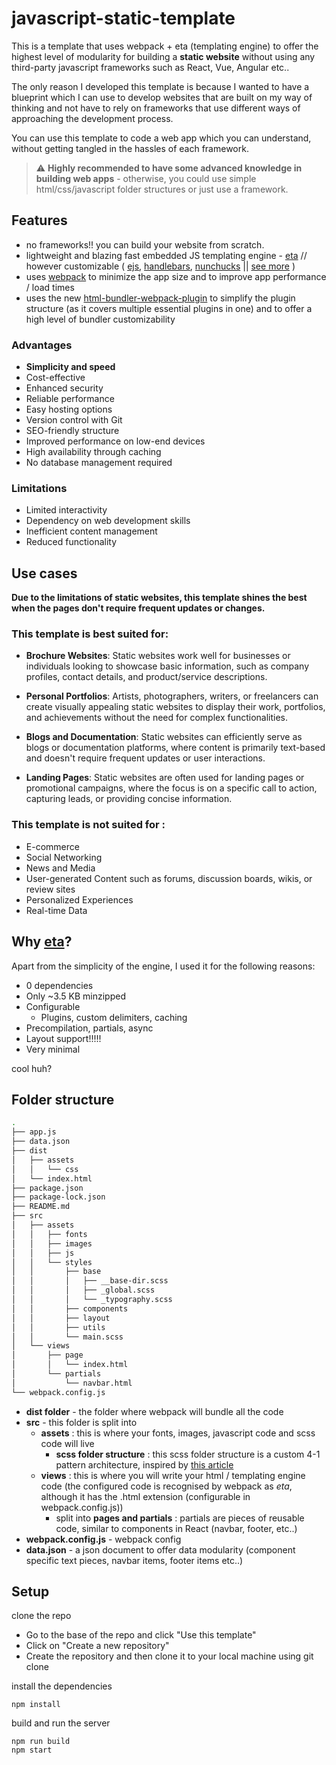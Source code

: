 # javascript-static-template

This is a template that uses webpack + eta (templating engine) to offer the highest level of modularity 
for building a **static website** without using any third-party javascript frameworks such as React, Vue, Angular etc..

The only reason I developed this template is because I wanted to have a blueprint which I can use to develop websites that are built on my way of thinking and not have to rely on frameworks that use different ways of approaching the development process. 

You can use this template to code a web app which you can understand, without getting tangled in the hassles of each framework.
> :warning:  **Highly recommended to have some advanced knowledge in building web apps** - otherwise, you could use simple html/css/javascript folder structures or just use a framework.

## Features
- no frameworks!! you can build your website from scratch.
- lightweight and blazing fast embedded JS templating engine - [eta]( https://github.com/joemccann/dillinger) // however customizable ( [ejs](https://github.com/mde/ejs), [handlebars](https://github.com/handlebars-lang/handlebars.js/), [nunchucks](https://github.com/mozilla/nunjucks) || [see more](https://github.com/webdiscus/html-bundler-webpack-plugin#recipe-template-engine) )
- uses [webpack](https://github.com/joemccann/dillinger) to minimize the app size and to improve app performance / load times
- uses the new [html-bundler-webpack-plugin](https://github.com/webdiscus/html-bundler-webpack-plugin) to simplify the plugin structure
(as it covers multiple essential plugins in one) and to offer a high level of bundler customizability

### Advantages 
- **Simplicity and speed**
- Cost-effective
- Enhanced security
- Reliable performance
- Easy hosting options
- Version control with Git
- SEO-friendly structure
- Improved performance on low-end devices
- High availability through caching
- No database management required

### Limitations 
- Limited interactivity
- Dependency on web development skills
- Inefficient content management
- Reduced functionality

## Use cases
**Due to the limitations of static websites, this template shines the best when the pages don't require frequent updates or changes.**

### This template is best suited for: 
- **Brochure Websites**: Static websites work well for businesses or individuals looking to showcase basic information, such as company profiles, contact details, and product/service descriptions.

- **Personal Portfolios**: Artists, photographers, writers, or freelancers can create visually appealing static websites to display their work, portfolios, and achievements without the need for complex functionalities.

- **Blogs and Documentation**: Static websites can efficiently serve as blogs or documentation platforms, where content is primarily text-based and doesn't require frequent updates or user interactions.

- **Landing Pages**: Static websites are often used for landing pages or promotional campaigns, where the focus is on a specific call to action, capturing leads, or providing concise information.

### This template is not suited for : 
- E-commerce
- Social Networking
- News and Media
- User-generated Content such as forums, discussion boards, wikis, or review sites
- Personalized Experiences
- Real-time Data


## Why [eta](https://github.com/eta-dev/eta)?

Apart from the simplicity of the engine, I used it for the following reasons:
- 0 dependencies 
- Only ~3.5 KB minzipped
- Configurable
  - Plugins, custom delimiters, caching
- Precompilation, partials, async
- Layout support!!!!!
- Very minimal

cool huh?

## Folder structure

```bash
.
├── app.js
├── data.json
├── dist
│   ├── assets
│   │   └── css
│   └── index.html
├── package.json
├── package-lock.json
├── README.md
├── src
│   ├── assets
│   │   ├── fonts
│   │   ├── images
│   │   ├── js
│   │   └── styles
│   │       ├── base
│   │       │   ├── __base-dir.scss
│   │       │   ├── _global.scss
│   │       │   └── _typography.scss
│   │       ├── components
│   │       ├── layout
│   │       ├── utils
│   │       └── main.scss
│   └── views
│       ├── page
│       │   └── index.html
│       └── partials
│           └── navbar.html
└── webpack.config.js
```

- **dist folder** - the folder where webpack will bundle all the code 
- **src** - this folder is split into
  - **assets** : this is where your fonts, images, javascript code and scss code will live
    - **scss folder structure** : this scss folder structure is a custom 4-1 pattern architecture, inspired by [this article](https://matthewelsom.com/blog/simple-scss-playbook.html)
  - **views** : this is where you will write your html / templating engine code (the configured code is recognised by webpack as *eta*, although it has the .html extension (configurable in webpack.config.js))
     - split into **pages and partials** : partials are pieces of reusable code, similar to components in React (navbar, footer, etc..) 
- **webpack.config.js** - webpack config
- **data.json** - a json document to offer data modularity (component specific text pieces, navbar items, footer items etc..)
## Setup

clone the repo
- Go to the base of the repo and click "Use this template"
- Click on "Create a new repository"
- Create the repository and then clone it to your local machine using git clone

install the dependencies
```
npm install
```
build and run the server
```
npm run build
npm start
```


